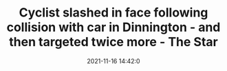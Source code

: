 ---
"title": "Cyclist slashed in face following collision with car in Dinnington - and then targeted twice more - The Star"
"date": "2021-11-16 14:42:0"
"feed_name": "GOOGLENEWSMINING"
"feed_website": "https://news.google.com/search?q=mining%2Bincident&hl=en-US&gl=US&ceid=US:en"
"feed_rss": "https://news.google.com/rss/search?q=mining%2Bincident&hl=en-US&gl=US&ceid=US:en"
"link": "https://www.thestar.co.uk/news/crime/cyclist-slashed-in-face-following-collision-with-car-in-dinnington-and-then-targeted-twice-more-3459808"
"source": "{'href': 'https://www.thestar.co.uk', 'title': 'The Star'}"
"file": "_posts/2021-1-1-8cc850f4e3a8e66fedead941edd1fab88072d763.md"
"accident": "0"
"drilling": "0"
"dead": "0"
"injured": "0"
"arrested": "0"
"place": "unknown place"
"where": "unknown site"
"causes": "unknown"
"place_uri": "unknown place"
---